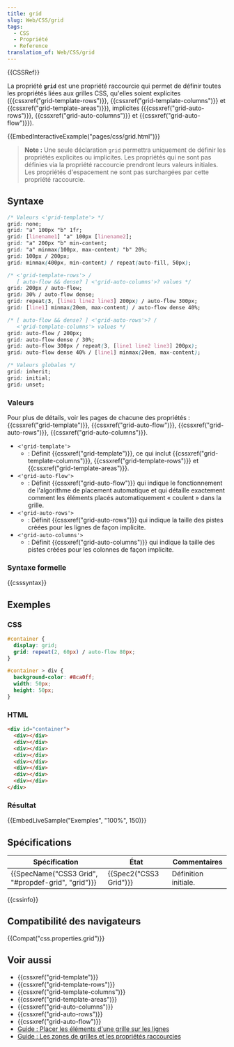 ```yaml
---
title: grid
slug: Web/CSS/grid
tags:
  - CSS
  - Propriété
  - Reference
translation_of: Web/CSS/grid
---
```

{{CSSRef}}

La propriété **`grid`** est une propriété raccourcie qui permet de définir toutes les propriétés liées aux grilles CSS, qu'elles soient explicites ({{cssxref("grid-template-rows")}}, {{cssxref("grid-template-columns")}} et {{cssxref("grid-template-areas")}}), implicites ({{cssxref("grid-auto-rows")}}, {{cssxref("grid-auto-columns")}} et {{cssxref("grid-auto-flow")}}).

{{EmbedInteractiveExample("pages/css/grid.html")}}

> **Note :** Une seule déclaration `grid` permettra uniquement de définir les propriétés explicites ou implicites. Les propriétés qui ne sont pas définies via la propriété raccourcie prendront leurs valeurs initiales. Les propriétés d'espacement ne sont pas surchargées par cette propriété raccourcie.

## Syntaxe

```css
/* Valeurs <'grid-template'> */
grid: none;
grid: "a" 100px "b" 1fr;
grid: [linename1] "a" 100px [linename2];
grid: "a" 200px "b" min-content;
grid: "a" minmax(100px, max-content) "b" 20%;
grid: 100px / 200px;
grid: minmax(400px, min-content) / repeat(auto-fill, 50px);

/* <'grid-template-rows'> /
   [ auto-flow && dense? ] <'grid-auto-columns'>? values */
grid: 200px / auto-flow;
grid: 30% / auto-flow dense;
grid: repeat(3, [line1 line2 line3] 200px) / auto-flow 300px;
grid: [line1] minmax(20em, max-content) / auto-flow dense 40%;

/* [ auto-flow && dense? ] <'grid-auto-rows'>? /
   <'grid-template-columns'> values */
grid: auto-flow / 200px;
grid: auto-flow dense / 30%;
grid: auto-flow 300px / repeat(3, [line1 line2 line3] 200px);
grid: auto-flow dense 40% / [line1] minmax(20em, max-content);

/* Valeurs globales */
grid: inherit;
grid: initial;
grid: unset;
```

### Valeurs

Pour plus de détails, voir les pages de chacune des propriétés : {{cssxref("grid-template")}}, {{cssxref("grid-auto-flow")}}, {{cssxref("grid-auto-rows")}}, {{cssxref("grid-auto-columns")}}.

- `<'grid-template'>`
  - : Définit {{cssxref("grid-template")}}, ce qui inclut {{cssxref("grid-template-columns")}}, {{cssxref("grid-template-rows")}} et {{cssxref("grid-template-areas")}}.
- `<'grid-auto-flow'>`
  - : Définit {{cssxref("grid-auto-flow")}} qui indique le fonctionnement de l'algorithme de placement automatique et qui détaille exactement comment les éléments placés automatiquement « coulent » dans la grille.
- `<'grid-auto-rows'>`
  - : Définit {{cssxref("grid-auto-rows")}} qui indique la taille des pistes créées pour les lignes de façon implicite.
- `<'grid-auto-columns'>`
  - : Définit {{cssxref("grid-auto-columns")}} qui indique la taille des pistes créées pour les colonnes de façon implicite.

### Syntaxe formelle

{{csssyntax}}

## Exemples

### CSS

```css
#container {
  display: grid;
  grid: repeat(2, 60px) / auto-flow 80px;
}

#container > div {
  background-color: #8ca0ff;
  width: 50px;
  height: 50px;
}
```

### HTML

```html
<div id="container">
  <div></div>
  <div></div>
  <div></div>
  <div></div>
  <div></div>
  <div></div>
  <div></div>
  <div></div>
</div>
```

### Résultat

{{EmbedLiveSample("Exemples", "100%", 150)}}

## Spécifications

| Spécification                                                        | État                         | Commentaires         |
| -------------------------------------------------------------------- | ---------------------------- | -------------------- |
| {{SpecName("CSS3 Grid", "#propdef-grid", "grid")}} | {{Spec2("CSS3 Grid")}} | Définition initiale. |

{{cssinfo}}

## Compatibilité des navigateurs

{{Compat("css.properties.grid")}}

## Voir aussi

- {{cssxref("grid-template")}}
- {{cssxref("grid-template-rows")}}
- {{cssxref("grid-template-columns")}}
- {{cssxref("grid-template-areas")}}
- {{cssxref("grid-auto-columns")}}
- {{cssxref("grid-auto-rows")}}
- {{cssxref("grid-auto-flow")}}
- [Guide : Placer les éléments d'une grille sur les lignes](/fr/docs/Web/CSS/CSS_Grid_Layout/Line-based_Placement_with_CSS_Grid)
- [Guide : Les zones de grilles et les propriétés raccourcies](/fr/docs/Web/CSS/CSS_Grid_Layout/Grid_Template_Areas#les_propri%c3%a9t%c3%a9s_raccourcies_pour_les_grilles_css)
